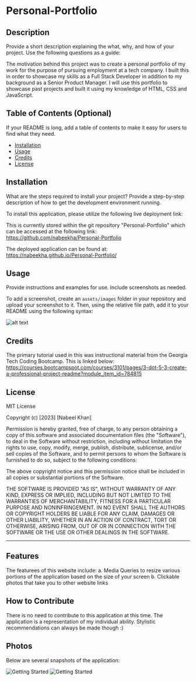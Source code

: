 # Personal-Portfolio

## Description

Provide a short description explaining the what, why, and how of your project. Use the following questions as a guide:

The motivation behind this project was to create a personal portfolio of my work for the purpose of pursuing employment at a tech company. I built this in order to showcase my skills as a Full Stack Developer in addition to my background as a Senior Product Manager. I will use this portfolio to showcase past projects and built it using my knowledge of HTML, CSS and JavaScript.

## Table of Contents (Optional)

If your README is long, add a table of contents to make it easy for users to find what they need.

- [Installation](#installation)
- [Usage](#usage)
- [Credits](#credits)
- [License](#license)

## Installation

What are the steps required to install your project? Provide a step-by-step description of how to get the development environment running.

To install this application, please utilize the following live deployment link: 

This is currently stored within the git repository "Personal-Portfolio" which can be accessed at the following link: https://github.com/nabeekha/Personal-Portfolio 

The deployed application can be found at: 
https://nabeekha.github.io/Personal-Portfolio/ 


## Usage

Provide instructions and examples for use. Include screenshots as needed.

To add a screenshot, create an `assets/images` folder in your repository and upload your screenshot to it. Then, using the relative file path, add it to your README using the following syntax:

![alt text](assets/images/screenshot.png)

## Credits

The primary tutorial used in this was instructional material from the Georgia Tech Coding Bootcamp. This is linked below: 
https://courses.bootcampspot.com/courses/3101/pages/3-dot-5-3-create-a-professional-project-readme?module_item_id=784815 

## License

MIT License

Copyright (c) [2023] [Nabeel Khan]

Permission is hereby granted, free of charge, to any person obtaining a copy
of this software and associated documentation files (the "Software"), to deal
in the Software without restriction, including without limitation the rights
to use, copy, modify, merge, publish, distribute, sublicense, and/or sell
copies of the Software, and to permit persons to whom the Software is
furnished to do so, subject to the following conditions:

The above copyright notice and this permission notice shall be included in all
copies or substantial portions of the Software.

THE SOFTWARE IS PROVIDED "AS IS", WITHOUT WARRANTY OF ANY KIND, EXPRESS OR
IMPLIED, INCLUDING BUT NOT LIMITED TO THE WARRANTIES OF MERCHANTABILITY,
FITNESS FOR A PARTICULAR PURPOSE AND NONINFRINGEMENT. IN NO EVENT SHALL THE
AUTHORS OR COPYRIGHT HOLDERS BE LIABLE FOR ANY CLAIM, DAMAGES OR OTHER
LIABILITY, WHETHER IN AN ACTION OF CONTRACT, TORT OR OTHERWISE, ARISING FROM,
OUT OF OR IN CONNECTION WITH THE SOFTWARE OR THE USE OR OTHER DEALINGS IN THE
SOFTWARE.

---

## Features

The featurees of this website include:
a. Media Queries to resize various portions of the application based on the size of your screen
b. Clickable photos that take you to other website links 

## How to Contribute

There is no need to contribute to this application at this time. The application is a representation of my individual ability. Stylistic recommendations can always be made though :) 

## Photos

Below are several snapshots of the application:

![Getting Started](/Personal-Portfolio/assets/images/portfolio-photo-1.png)
![Getting Started](/Personal-Portfolio/assets/images/portfolio-photo-2.png)